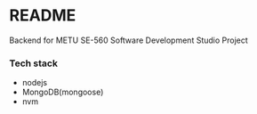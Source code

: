 # README #

Backend for METU SE-560 Software Development Studio Project

### Tech stack ###

* nodejs
* MongoDB(mongoose)
* nvm